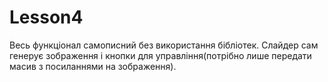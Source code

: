 # Lesson4
Весь функціонал самописний без використання бібліотек. Слайдер сам генерує зображення і кнопки для управління(потрібно лише передати масив з посиланнями на зображення).
